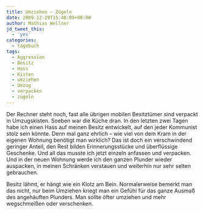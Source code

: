 ```yaml
---
title: Umziehen – Zügeln
date: 2009-12-29T15:48:09+00:00
author: Mathias Wellner
jd_tweet_this:
  - 'yes'
categories:
  - tagebuch
tags:
  - Aggression
  - Besitz
  - Hass
  - Kisten
  - umziehen
  - Umzug
  - verpacken
  - zügeln
---
```

Der Rechner steht noch, fast alle übrigen mobilen Besitztümer sind verpackt in Umzugskisten. Soeben war die Küche dran. In den letzten zwei Tagen habe ich einen Hass auf meinen Besitz entwickelt, auf den jeder Kommunist stolz sein könnte. Denn mal ganz ehrlich &ndash; wie viel von dem Kram in der eigenen Wohnung benötigt man wirklich? Das ist doch ein verschwindend geringer Anteil, den Rest bilden Erinnerungsstücke und überflüssige Geschenke. Und all das musste ich jetzt einzeln anfassen und verpacken. Und in der neuen Wohnung werde ich den ganzen Plunder wieder auspacken, in meinen Schränken verstauen und weiterhin nur sehr selten gebrauchen. 

Besitz lähmt, er hängt wie ein Klotz am Bein. Normalerweise bemerkt man das nicht, nur beim Umziehen kriegt man ein Gefühl für das ganze Ausmaß des angehäuften Plunders. Man sollte öfter umziehen und mehr wegschmeißen oder verschenken.